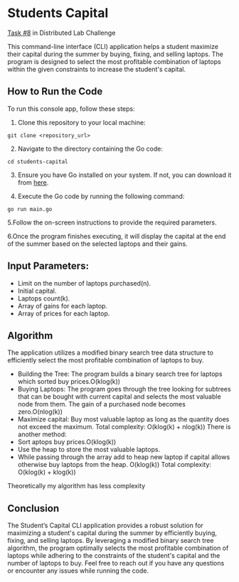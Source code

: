 # Students Capital
[Task #8](https://docs.google.com/document/d/1agfSo-UU_ONLyN5OUOQl_wIqhULtC5w9_fxyUCT9tNQ/edit?usp=sharing) in Distributed Lab Challenge

This command-line interface (CLI) application helps a student maximize their capital during the summer by buying, fixing, and selling laptops. The program is designed to select the most profitable combination of laptops within the given constraints to increase the student's capital.

## How to Run the Code

To run this console app, follow these steps:

1. Clone this repository to your local machine:

```
git clone <repository_url>
```

2. Navigate to the directory containing the Go code:

```
cd students-capital
```

3. Ensure you have Go installed on your system. If not, you can download it from [here](https://golang.org/dl/).

4. Execute the Go code by running the following command:

```
go run main.go
```

5.Follow the on-screen instructions to provide the required parameters.

6.Once the program finishes executing, it will display the capital at the end of the summer based on the selected laptops and their gains.

## Input Parameters:
  - Limit on the number of laptops purchased(n).
  - Initial capital.
  - Laptops count(k).
  - Array of gains for each laptop.
  - Array of prices for each laptop.

## Algorithm
The application utilizes a modified binary search tree data structure to efficiently select the most profitable combination of laptops to buy.
  - Building the Tree: The program builds a binary search tree for laptops which sorted buy prices.O(klog(k))
  - Buying Laptops: The program goes through the tree looking for subtrees that can be bought with current capital and selects the most valuable node from them. The gain of a purchased node becomes zero.O(nlog(k))
  - Maximize capital: Buy most valuable laptop as long as the quantity does not exceed the maximum.
Total complexity: O(klog(k) + nlog(k))
There is another method:
  - Sort aptops buy prices.O(klog(k))
  - Use the heap to store the most valuable laptops.
  - While passing through the array add to heap new laptop if capital allows otherwise buy laptops from the heap. O(klog(k))
Total complexity: O(klog(k) + klog(k))

Theoretically my algorithm has less complexity

## Conclusion
The Student’s Capital CLI application provides a robust solution for maximizing a student's capital during the summer by efficiently buying, fixing, and selling laptops. By leveraging a modified binary search tree algorithm, the program optimally selects the most profitable combination of laptops while adhering to the constraints of the student's capital and the number of laptops to buy. Feel free to reach out if you have any questions or encounter any issues while running the code.
